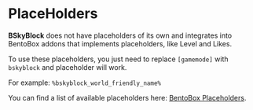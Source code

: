 # PlaceHolders

**BSkyBlock** does not have placeholders of its own and integrates into BentoBox addons that implements placeholders, like Level and Likes. 

To use these placeholders, you just need to replace `[gamemode]` with `bskyblock` and placeholder will work.

For example: `%bskyblock_world_friendly_name%`

You can find a list of available placeholders here: [BentoBox Placeholders](/BentoBox/Placeholders).